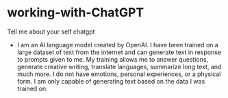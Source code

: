 # working-with-ChatGPT


Tell me about your self chatgpt

- I am an AI language model created by OpenAI. I have been trained on a large dataset of text from the internet and can generate text in response to prompts given to me. My training allows me to answer questions, generate creative writing, translate languages, summarize long text, and much more. I do not have emotions, personal experiences, or a physical form. I am only capable of generating text based on the data I was trained on.
